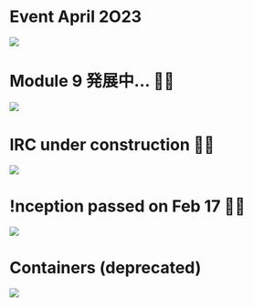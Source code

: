 # Event April 2O23

![](https://i.imgur.com/osIK4xz.jpg)


# Module 9 発展中... :woman_astronaut:
![](https://i.imgur.com/IYQ9WYt.jpg)
&nbsp;

<!---
![](https://i.imgur.com/NKUmw2h.jpg)
--->


# IRC under construction :woman_farmer:

![](https://i.imgur.com/plfUVpo.jpg)

<!---
![](https://i.imgur.com/8DifIFr.jpg)
![](https://i.imgur.com/BdLTynx.jpg)
--->



# !nception passed on Feb 17 :elf_woman:

![](https://i.imgur.com/w2XPjaZ.png)

<!---
![](https://i.imgur.com/Op6BF0O.png)
--->


# Containers (deprecated)

![](https://i.imgur.com/FWvWTev.jpg)

